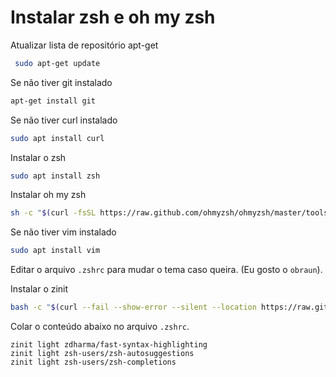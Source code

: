 # Instalar zsh e oh my zsh

Atualizar lista de repositório apt-get

```bash
 sudo apt-get update
```

Se não tiver git instalado

```bash
apt-get install git
```

Se não tiver curl instalado

```bash
sudo apt install curl
```

Instalar o zsh

```bash
sudo apt install zsh
```

Instalar oh my zsh

```bash
sh -c "$(curl -fsSL https://raw.github.com/ohmyzsh/ohmyzsh/master/tools/install.sh)"
```

Se não tiver vim instalado

```bash
sudo apt install vim
```

 Editar o arquivo `.zshrc` para mudar o tema caso queira. (Eu gosto o `obraun`).


Instalar o zinit

```bash
bash -c "$(curl --fail --show-error --silent --location https://raw.githubusercontent.com/zdharma-continuum/zinit/HEAD/scripts/install.sh)"
```


Colar o conteúdo abaixo no arquivo `.zshrc`.

```
zinit light zdharma/fast-syntax-highlighting
zinit light zsh-users/zsh-autosuggestions
zinit light zsh-users/zsh-completions
```